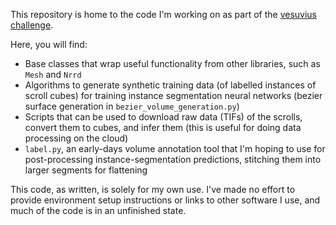 This repository is home to the code I'm working on as part of the [vesuvius challenge](scrollprize.org).

Here, you will find:
* Base classes that wrap useful functionality from other libraries, such as `Mesh` and `Nrrd`
* Algorithms to generate synthetic training data (of labelled instances of scroll cubes) for training instance segmentation neural networks (bezier surface generation in `bezier_volume_generation.py`)
* Scripts that can be used to download raw data (TIFs) of the scrolls, convert them to cubes, and infer them (this is useful for doing data processing on the cloud)
* `label.py`, an early-days volume annotation tool that I'm hoping to use for post-processing instance-segmentation predictions, stitching them into larger segments for flattening

This code, as written, is solely for my own use. I've made no effort to provide environment setup instructions or links to other software I use, and much of the code is in an unfinished state.
